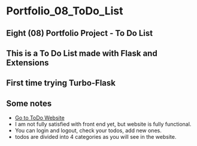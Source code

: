 # Portfolio_08_ToDo_List

## Eight (08) Portfolio Project - To Do List

## This is a To Do List made with Flask and Extensions

## First time trying Turbo-Flask

## Some notes
- [ Go to ToDo Website](https://todobyshubhendu.azurewebsites.net)
- I am not fully satisfied with front end yet, but website is fully functional.
- You can login and logout, check your todos, add new ones.
- todos are divided into 4 categories as you will see in the website.